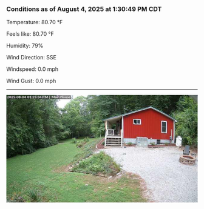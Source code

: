 ### Conditions as of August 4, 2025 at 1:30:49 PM CDT 

Temperature: 80.70 &deg;F

Feels like: 80.70 &deg;F

Humidity: 79%

Wind Direction: SSE

Windspeed: 0.0 mph

Wind Gust: 0.0 mph

---

<img src="./images/latest.jpeg"/>


